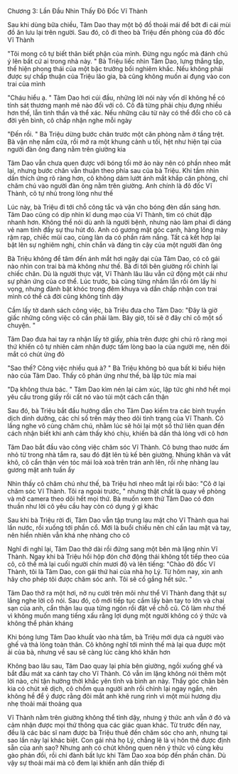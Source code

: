 




Chương 3: Lần Đầu Nhìn Thấy Đô Đốc Vĩ Thành

Sau khi dùng bữa chiều, Tâm Dao thay một bộ đồ thoải mái để bớt đi cái mùi đồ ăn lưu lại trên người. Sau đó, cô đi theo bà Triệu đến phòng của đô đốc Vĩ Thành

"Tôi mong cô tự biết thân biết phận của mình. Đừng ngu ngốc mà đánh chủ ý lên bất cứ ai trong nhà này. " Bà Triệu liếc nhìn Tâm Dao, lưng thẳng tắp, thể hiện phong thái của một bậc trưởng bối nghiêm khắc. Nếu không phải được sự chấp thuận của Triệu lão gia, bà cũng không muốn ai đụng vào con trai của mình

"Cháu hiểu ạ. " Tâm Dao hơi cúi đầu, những lời nói này vốn dĩ không hề có tính sát thương mạnh mẽ nào đối với cô. Cô đã từng phải chịu đựng nhiều hơn thế, lẫn tinh thần và thể xác. Nếu những câu từ này có thể đổi cho cô cả đời yên bình, cô chấp nhận nghe mỗi ngày

"Đến rồi. " Bà Triệu dừng bước chân trước một căn phòng nằm ở tầng trệt. Bà vặn nhẹ nắm cửa, rồi mở ra một khung cảnh u tối, hệt như hiện tại của người đàn ông đang nằm trên giường kia

Tâm Dao vẫn chưa quen được với bóng tối mờ ảo này nên có phần nheo mắt lại, nhưng bước chân vẫn thuận theo phía sau của bà Triệu. Khi tầm nhìn dần thích ứng rõ ràng hơn, cô không dám lướt ánh mắt khắp căn phòng, chỉ chăm chú vào người đàn ông nằm trên giường. Anh chính là đô đốc Vĩ Thành, cô tự nhủ trong lòng như thế

Lúc này, bà Triệu đi tới chỗ công tắc và vặn cho bóng đèn dần sáng hơn. Tâm Dao cũng có dịp nhìn kĩ dung mạo của Vĩ Thành, tim có chút đập nhanh hơn. Không thể nói dù anh là người bệnh, nhưng nào làm phai đi dáng vẻ nam tính đầy sự thu hút đó. Anh có gương mặt góc cạnh, hàng lông mày rậm rạp, chiếc mũi cao, cùng làn da có phần rám nắng. Tất cả kết hợp lại bật lên sự nghiêm nghị, chín chắn và đáng tin cậy của một người đàn ông

Bà Triệu không để tâm đến ánh mắt hơi ngây dại của Tâm Dao, có cô gái nào nhìn con trai bà mà không như thế. Bà đi tới bên giường rồi chỉnh lại chiếc chăn. Dù là người thực vật, Vĩ Thành lâu lâu vẫn cử động một cái như sự phản ứng của cơ thể. Lúc trước, bà cũng từng nhầm lẫn rồi ôm lấy hi vọng, nhưng đành bật khóc trong đêm khuya và dần chấp nhận con trai mình có thể cả đời cũng không tỉnh dậy

Cầm lấy tờ danh sách công việc, bà Triệu đưa cho Tâm Dao: "Đây là giờ giấc những công việc cô cần phải làm. Bây giờ, tôi sẽ ở đây chỉ cô một số chuyện. "

Tâm Dao đưa hai tay ra nhận lấy tờ giấy, phía trên được ghi chú rõ ràng mọi thứ khiến cô tự nhiên cảm nhận được tấm lòng bao la của người mẹ, nên đôi mắt có chút ửng đỏ

"Sao thế? Công việc nhiều quá à? " Bà Triệu không bỏ qua bất kì biểu hiện nào của Tâm Dao. Thấy cô phản ứng như thế, bà lập tức mỉa mai


"Dạ không thưa bác. " Tâm Dao kìm nén lại cảm xúc, lập tức ghi nhớ hết mọi yêu cầu trong giấy rồi cất nó vào túi một cách cẩn thận

Sau đó, bà Triệu bắt đầu hướng dẫn cho Tâm Dao kiểm tra các bình truyền dịch dinh dưỡng, các chỉ số trên máy theo dõi tình trạng của Vĩ Thanh. Cô lắng nghe vô cùng chăm chú, nhằm lúc sẽ hỏi lại một số thứ liên quan đến cách nhận biết khi anh cảm thấy khó chịu, khiến bà dần thả lỏng với cô hơn

Tâm Dao bắt đầu vào công việc chăm sóc Vĩ Thành. Cô bưng thao nước ấm nhỏ từ trong nhà tắm ra, sau đó đặt lên tủ kế bên giường. Nhúng khăn và vắt khô, cô cẩn thận vén tóc mái loà xoà trên trán anh lên, rồi nhẹ nhàng lau gương mặt anh tuấn ấy

Nhìn thấy cô chăm chú như thế, bà Triệu hơi nheo mắt lại rồi bảo: "Cô ở lại chăm sóc Vĩ Thành. Tôi ra ngoài trước, " nhưng thật chất là quay về phòng và mở camera theo dõi hết mọi thứ. Bà muốn xem thử Tâm Dao có đơn thuần như lời cô yêu cầu hay còn có dụng ý gì khác

Sau khi bà Triệu rời đi, Tâm Dao vẫn tập trung lau mặt cho Vĩ Thành qua hai lần nước, rồi xuống tới phần cổ. Mới là buổi chiều nên chỉ cần lau mặt và tay, nên hiển nhiên vẫn khá nhẹ nhàng cho cô

Nghĩ đi nghĩ lại, Tâm Dao thở dài rồi đứng sang một bên mà lặng nhìn Vĩ Thành. Ngay khi bà Triệu hồi hộp đón chờ động thái không tốt tiếp theo của cô, cô thế mà lại cuối người chín mươi độ và lên tiếng: "Chào đô đốc Vĩ Thành, tôi là Tâm Dao, con gái thứ hai của nhà họ Lý. Từ hôm nay, xin anh hãy cho phép tôi được chăm sóc anh. Tôi sẽ cố gắng hết sức. "

Tâm Dao thở ra một hơi, nở nụ cười trên môi như thể Vĩ Thành đang thật sự lắng nghe lời cô nói. Sau đó, cô mới tiếp tục cầm lấy bàn tay to lớn và chai sạn của anh, cẩn thận lau qua từng ngón rồi đặt về chỗ cũ. Cô làm như thế vì không muốn mang tiếng xấu rằng lợi dụng một người không có ý thức và không thể phản kháng

Khi bóng lưng Tâm Dao khuất vào nhà tắm, bà Triệu mới dựa cả người vào ghế và thả lỏng toàn thân. Cô không nghĩ tới mình thế mà lại qua được một ải của bà, nhưng về sau sẽ càng lúc càng khó khăn hơn

Không bao lâu sau, Tâm Dao quay lại phía bên giường, ngồi xuống ghế và bắt đầu mát xa cánh tay cho Vĩ Thành. Cô vẫn im lặng không nói thêm một lời nào, chỉ tận hưởng thời khắc yên tĩnh và bình an này. Thấy góc chăn bên kia có chút xê dịch, cô chồm qua người anh rồi chỉnh lại ngay ngắn, nên không hề để ý được rằng đôi mắt anh khẽ rung rinh vì một mùi hương dịu nhẹ thoải mái thoảng qua

Vĩ Thành nằm trên giường không thể tỉnh dậy, nhưng ý thức anh vẫn ở đó và cảm nhận được mọi thứ thông qua các giác quan khác. Từ trước đến nay, đều là các bác sĩ nam được bà Triệu thuê đến chăm sóc cho anh, nhưng tại sao lần này lại khác biệt. Con gái nhà họ Lý, chẳng lẽ là vị hôn thê được định sẵn của anh sao? Nhưng anh có chút không quen nên ý thức vô cùng kêu gào phản đối, rồi chỉ đành bất lực khi Tâm Dao xoa bóp đến phần chân. Dù vậy sự thoải mái mà cô đem lại khiến anh dần thiếp đi




